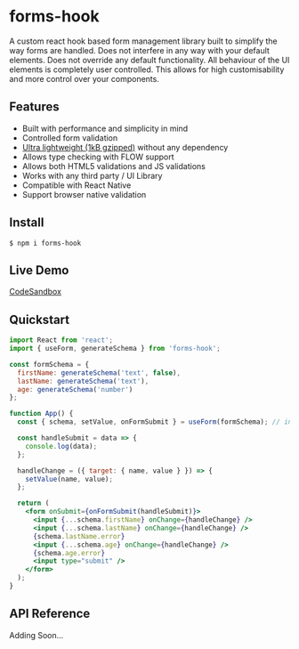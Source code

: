 # forms-hook

A custom react hook based form management library built to simplify the way forms are handled. Does not interfere in any way with your default elements. Does not override any default functionality. All behaviour of the UI elements is completely user controlled. This allows for high customisability and more control over your components.

## Features

- Built with performance and simplicity in mind
- Controlled form validation
- [Ultra lightweight (1kB gzipped)](https://bundlephobia.com/result?p=forms-hook@0.5.4) without any dependency
- Allows type checking with FLOW support
- Allows both HTML5 validations and JS validations
- Works with any third party / UI Library
- Compatible with React Native
- Support browser native validation

## Install

    $ npm i forms-hook

## Live Demo

[CodeSandbox](https://codesandbox.io/s/beautiful-mountain-x7c8e)

## Quickstart

```jsx
import React from 'react';
import { useForm, generateSchema } from 'forms-hook';

const formSchema = {
  firstName: generateSchema('text', false),
  lastName: generateSchema('text'),
  age: generateSchema('number')
};

function App() {
  const { schema, setValue, onFormSubmit } = useForm(formSchema); // initialise the hook

  const handleSubmit = data => {
    console.log(data);
  };

  handleChange = ({ target: { name, value } }) => {
    setValue(name, value);
  };

  return (
    <form onSubmit={onFormSubmit(handleSubmit)}>
      <input {...schema.firstName} onChange={handleChange} />
      <input {...schema.lastName} onChange={handleChange} />
      {schema.lastName.error}
      <input {...schema.age} onChange={handleChange} />
      {schema.age.error}
      <input type="submit" />
    </form>
  );
}
```

## API Reference

Adding Soon...


